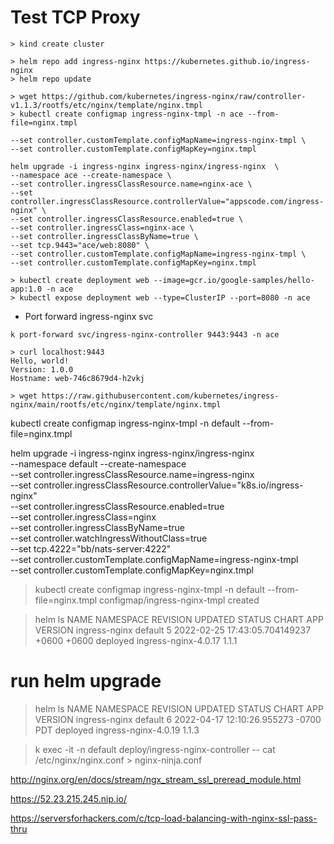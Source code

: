 # Test TCP Proxy

```
> kind create cluster
```

```
> helm repo add ingress-nginx https://kubernetes.github.io/ingress-nginx
> helm repo update
```

```
> wget https://github.com/kubernetes/ingress-nginx/raw/controller-v1.1.3/rootfs/etc/nginx/template/nginx.tmpl
> kubectl create configmap ingress-nginx-tmpl -n ace --from-file=nginx.tmpl

--set controller.customTemplate.configMapName=ingress-nginx-tmpl \
--set controller.customTemplate.configMapKey=nginx.tmpl
```

```
helm upgrade -i ingress-nginx ingress-nginx/ingress-nginx  \
--namespace ace --create-namespace \
--set controller.ingressClassResource.name=nginx-ace \
--set controller.ingressClassResource.controllerValue="appscode.com/ingress-nginx" \
--set controller.ingressClassResource.enabled=true \
--set controller.ingressClass=nginx-ace \
--set controller.ingressClassByName=true \
--set tcp.9443="ace/web:8080" \
--set controller.customTemplate.configMapName=ingress-nginx-tmpl \
--set controller.customTemplate.configMapKey=nginx.tmpl
```


```
> kubectl create deployment web --image=gcr.io/google-samples/hello-app:1.0 -n ace
> kubectl expose deployment web --type=ClusterIP --port=8080 -n ace
```

- Port forward ingress-nginx svc

```
k port-forward svc/ingress-nginx-controller 9443:9443 -n ace
```

```
> curl localhost:9443
Hello, world!
Version: 1.0.0
Hostname: web-746c8679d4-h2vkj
```



```
> wget https://raw.githubusercontent.com/kubernetes/ingress-nginx/main/rootfs/etc/nginx/template/nginx.tmpl

```



kubectl create configmap ingress-nginx-tmpl -n default --from-file=nginx.tmpl

helm upgrade -i ingress-nginx ingress-nginx/ingress-nginx  \
--namespace default --create-namespace \
--set controller.ingressClassResource.name=ingress-nginx \
--set controller.ingressClassResource.controllerValue="k8s.io/ingress-nginx" \
--set controller.ingressClassResource.enabled=true \
--set controller.ingressClass=nginx \
--set controller.ingressClassByName=true \
--set controller.watchIngressWithoutClass=true \
--set tcp.4222="bb/nats-server:4222" \
--set controller.customTemplate.configMapName=ingress-nginx-tmpl \
--set controller.customTemplate.configMapKey=nginx.tmpl




> kubectl create configmap ingress-nginx-tmpl -n default --from-file=nginx.tmpl
configmap/ingress-nginx-tmpl created

> helm ls
NAME         	NAMESPACE	REVISION	UPDATED                                  	STATUS  	CHART               	APP VERSION
ingress-nginx	default  	5       	2022-02-25 17:43:05.704149237 +0600 +0600	deployed	ingress-nginx-4.0.17	1.1.1

# run helm upgrade

> helm ls
NAME         	NAMESPACE	REVISION	UPDATED                             	STATUS  	CHART               	APP VERSION
ingress-nginx	default  	6       	2022-04-17 12:10:26.955273 -0700 PDT	deployed	ingress-nginx-4.0.19	1.1.3



> k exec -it -n default deploy/ingress-nginx-controller -- cat /etc/nginx/nginx.conf > nginx-ninja.conf


http://nginx.org/en/docs/stream/ngx_stream_ssl_preread_module.html

https://52.23.215.245.nip.io/

https://serversforhackers.com/c/tcp-load-balancing-with-nginx-ssl-pass-thru
